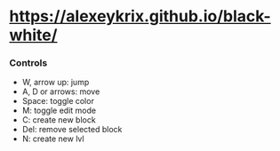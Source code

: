 # https://alexeykrix.github.io/black-white/

### Controls
+ W, arrow up: jump
+ A, D or arrows: move 
+ Space: toggle color
+ M: toggle edit mode
+ C: create new block
+ Del: remove selected block
+ N: create new lvl

